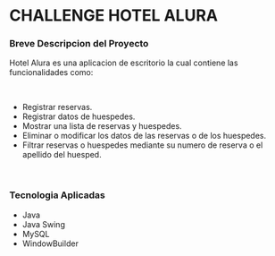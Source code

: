 <h1>CHALLENGE HOTEL ALURA</h1>
<h3>Breve Descripcion del Proyecto </h3>
<p>Hotel Alura es una aplicacion de escritorio la cual contiene las funcionalidades como:</p>
<br>
<ul>
<li>Registrar reservas.</li>
<li>Registrar datos de huespedes.</li>
<li>Mostrar una lista de reservas y huespedes.</li>
<li>Eliminar o modificar los datos de las reservas o de los huespedes.</li>
<li>Filtrar reservas o huespedes mediante su numero de reserva o el apellido del huesped.</li>
</ul>

<br>

<h3>Tecnologia Aplicadas</h3>
<ul>
<li>Java</li>
<li>Java Swing</li>
<li>MySQL</li>
<li>WindowBuilder</li>
</ul>

<br>
